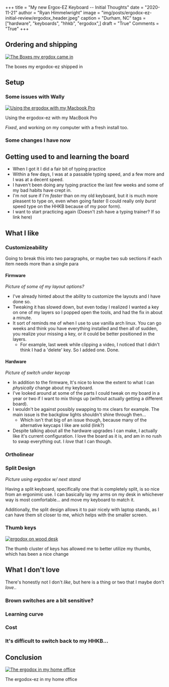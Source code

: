 +++
title   = "My new Ergox-EZ Keyboard -- Initial Thoughts"
date    = "2020-11-21"
author  = "Ryan Himmelwright"
image   = "img/posts/ergodox-ez-initial-review/ergodox_header.jpeg"
caption = "Durham, NC"
tags    = ["hardware", "keyboards", "hhkb", "ergodox",]
draft   = "True"
Comments = "True"
+++

## Ordering and shipping

<a href="../../img/posts/ergodox-ez-initial-review/both_boxes.jpeg"><img alt="The Boxes my ergdox came in" src="../../img/posts/ergodox-ez-initial-review/both_boxes.jpeg" style="max-width:
100%;"/></a>
<div class="caption">The boxes my ergodox-ez shipped in</div>

## Setup


### Some issues with Wally

<a href="../../img/posts/ergodox-ez-initial-review/ergodox_macbook.jpeg"><img alt="Using the ergodox with my Macbook Pro" src="../../img/posts/ergodox-ez-initial-review/ergodox_macbook.jpeg" style="max-width:
100%;"/></a>
<div class="caption">Using the ergodox-ez with my MacBook Pro</div>

*Fixed*, and working on my computer with a fresh install too.


### Some changes I have now



## Getting used to and learning the board

- When I got it I did a fair bit of typing practice
- Within a few days, I was at a passable typing speed, and a few more and I was
    at a decent speed.
- I haven't been doing any typing practice the last few weeks and some of my
    bad habits have crept in.
- I'm not sure if I'm *faster* than on my old keyboard, but it is much more
    pleasent to type on, even when going faster (I could really only *burst*
    speed type on the HHKB because of my poor form).
- I want to start practicing again (Doesn't zsh have a typing trainer? If so
    link here)

## What I like

### Customizeability
Going to break this into two paragraphs, or maybe two sub sections if each
item needs more than a single para

#### Firmware

*Picture of some of my layout options?*

- I've already hinted about the ability to customize the layouts and I have
    done so.
- Tweaking it has slowed down, but even today I realized I wanted a key on one
    of my layers so I popped open the tools, and had the fix in about a minute.
- It sort of reminds me of when I use to use vanilla arch linux. You can go
    weeks and think you have everything installed and then all of sudden, you
    realize your missing a key, or it could be better positioned in the layers.
    - For example, last week while clipping a video, I noticed that I didn't
        think I had a 'delete' key. So I added one. Done.

#### Hardware

*Picture of switch under keycap*

- In addition to the firmware, It's nice to know the extent to what I can
    *physically* change about my keyboard.
- I've looked around at some of the parts I could tweak on my board in a year
    or two if I want to mix things up (without actually getting a different
    board).
- I wouldn't be against possibly swapping to mx clears for example. The main
    issue is the backglow lights shouldn't shine through then...
    - Which isn't that big of an issue though, because many of the alternative
        keycaps I like are solid (link?)
- Despite talking about all the hardware upgrades I can make, I actually like
it's current configuration. I love the board as it is, and am in no rush to
swap everything out. I *love* that I can though.


### Ortholinear


### Split Design

*Picture using ergodox w/ next stand*

Having a split keyboard, specifically one that is completely split, is so nice
from an ergonimic use. I can basically lay my arms on my desk in whichever way
is most comfortable... and move my keyboard to match it.

Additionally, the split design allows it to pair nicely with laptop stands, as
I can have them sit closer to me, which helps with the smaller screen.

### Thumb keys
<a href="../../img/posts/ergodox-ez-initial-review/ergodox_wood.jpeg"><img alt="ergodox on wood desk" src="../../img/posts/ergodox-ez-initial-review/ergodox_wood.jpeg" style="max-width:
100%;"/></a>
<div class="caption">The thumb cluster of keys has allowed me to better utilize my thumbs, which has been a nice change</div>


## What I don't love
There's honestly not I don't *like*, but here is a thing or two that I maybe
don't *love*..

### Brown switches are a bit sensitive?


### Learning curve


### Cost


### It's difficult to switch back to my HHKB...

## Conclusion

<a href="../../img/posts/ergodox-ez-initial-review/ergodox_office.jpeg"><img alt="The ergodox in my home office" src="../../img/posts/ergodox-ez-initial-review/ergodox_office.jpeg" style="max-width:
100%;"/></a>
<div class="caption">The ergodox-ez in my home office</div>

